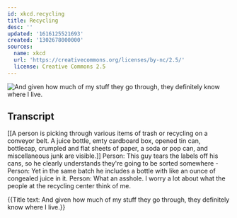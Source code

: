 ```yaml
---
id: xkcd.recycling
title: Recycling
desc: ''
updated: '1616125521693'
created: '1302678000000'
sources:
  name: xkcd
  url: 'https://creativecommons.org/licenses/by-nc/2.5/'
  license: Creative Commons 2.5
---
```

![And given how much of my stuff they go through, they definitely know where I live.](https://imgs.xkcd.com/comics/recycling.png)

## Transcript
[[A person is picking through various items of trash or recycling on a conveyor belt.  A juice bottle, emty cardboard box, opened tin can, bottlecap, crumpled and flat sheets of paper, a soda or pop can, and miscellaneous junk are visible.]]
Person: This guy tears the labels off his cans, so he clearly understands they're going to be sorted somewhere - 
Person: Yet in the same batch he includes a bottle with like an ounce of congealed juice in it.
Person: What an asshole.
I worry a lot about what the people at the recycling center think of me.

{{Title text: And given how much of my stuff they go through, they definitely know where I live.}}

